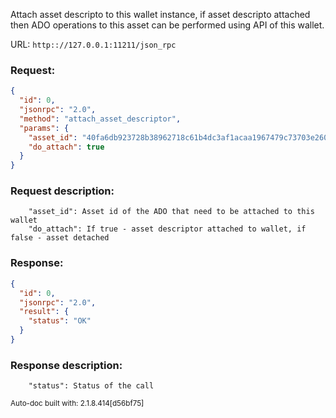 Attach asset descripto to this wallet instance, if asset descripto attached then ADO operations to this asset can be performed using API of this wallet.

URL: ```http:://127.0.0.1:11211/json_rpc```
### Request: 
```json
{
  "id": 0,
  "jsonrpc": "2.0",
  "method": "attach_asset_descriptor",
  "params": {
    "asset_id": "40fa6db923728b38962718c61b4dc3af1acaa1967479c73703e260dc3609c58d",
    "do_attach": true
  }
}
```
### Request description: 
```
    "asset_id": Asset id of the ADO that need to be attached to this wallet
    "do_attach": If true - asset descriptor attached to wallet, if false - asset detached

```
### Response: 
```json
{
  "id": 0,
  "jsonrpc": "2.0",
  "result": {
    "status": "OK"
  }
}
```
### Response description: 
```
    "status": Status of the call

```
<sub>Auto-doc built with: 2.1.8.414[d56bf75]</sub>